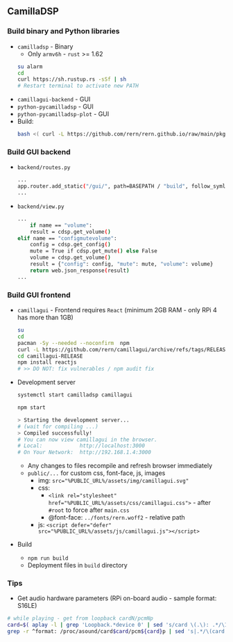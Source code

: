 CamillaDSP
---

### Build binary and Python libraries
- `camilladsp` - Binary
	- Only `armv6h` - `rust` >= 1.62
	```sh
	su alarm
	cd
	curl https://sh.rustup.rs -sSf | sh
	# Restart terminal to activate new PATH
	```
- `camillagui-backend` - GUI
- `python-pycamilladsp` - GUI
- `python-pycamilladsp-plot` - GUI
- Build:
	```sh
	bash <( curl -L https://github.com/rern/rern.github.io/raw/main/pkgbuild.sh )
	```

### Build GUI backend
- `backend/routes.py`
	```sh
	...
	app.router.add_static("/gui/", path=BASEPATH / "build", follow_symlinks=True)
	...
	```
- `backend/view.py`
	```sh
	...
	    if name == "volume":
        result = cdsp.get_volume()
    elif name == "configmutevolume":
        config = cdsp.get_config()
        mute = True if cdsp.get_mute() else False
        volume = cdsp.get_volume()
        result = {"config": config, "mute": mute, "volume": volume}
        return web.json_response(result)
	...
	```
	
### Build GUI frontend
- `camillagui` - Frontend requires `React` (minimum 2GB RAM - only RPi 4 has more than 1GB)
	```sh
	su
	cd
	pacman -Sy --needed --noconfirm  npm
	curl -L https://github.com/rern/camillagui/archive/refs/tags/RELEASE.tar.gz | bsdtar xf -
	cd camillagui-RELEASE
	npm install reactjs
	# >> DO NOT: fix vulnerables / npm audit fix
	```
	
- Development server
	```sh
	systemctl start camilladsp camillagui
	
	npm start
	
	> Starting the development server...
	# (wait for compiling ...)
	> Compiled successfully!
	# You can now view camillagui in the browser.
	# Local:            http://localhost:3000
	# On Your Network:  http://192.168.1.4:3000
	```
	- Any changes to files recompile and refresh browser immediately
	- `public/...` for custom css, font-face, js, images
		- img: `src="%PUBLIC_URL%/assets/img/camillagui.svg"`
		- css:
			- `<link rel="stylesheet" href="%PUBLIC_URL%/assets/css/camillagui.css">` - after `#root` to force after `main.css`
			- @font-face: `../fonts/rern.woff2` - relative path
		- js: `<script defer="defer" src="%PUBLIC_URL%/assets/js/camillagui.js"></script>`
	
- Build
	- `npm run build`
	- Deployment files in `build` directory

### Tips
- Get audio hardware parameters (RPi on-board audio - sample format: S16LE)
```sh
# while playing - get from loopback cardN/pcmNp
card=$( aplay -l | grep 'Loopback.*device 0' | sed 's/card \(.\): .*/\1/' )
grep -r ^format: /proc/asound/card$card/pcm${card}p | sed 's|.*/\(card.\).*:\(format.*\)|\1 \2|'
```

